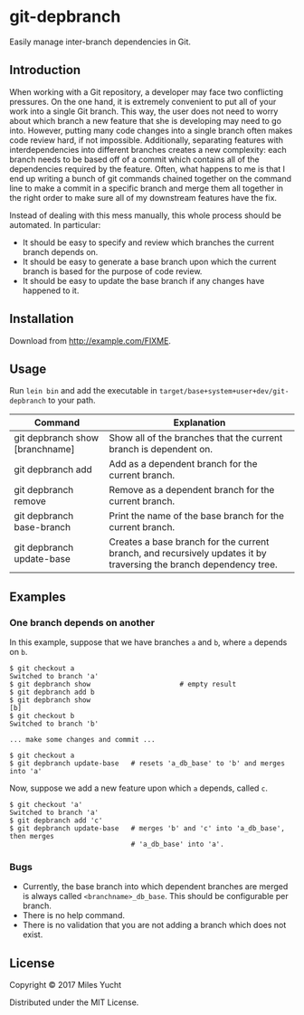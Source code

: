 # git-depbranch

Easily manage inter-branch dependencies in Git.

## Introduction

When working with a Git repository, a developer may face two conflicting
pressures. On the one hand, it is extremely convenient to put all of your work
into a single Git branch. This way, the user does not need to worry about which
branch a new feature that she is developing may need to go into. However,
putting many code changes into a single branch often makes code review hard, if
not impossible. Additionally, separating features with interdependencies into
different branches creates a new complexity: each branch needs to be based off
of a commit which contains all of the dependencies required by the feature.
Often, what happens to me is that I end up writing a bunch of git commands
chained together on the command line to make a commit in a specific branch and
merge them all together in the right order to make sure all of my downstream
features have the fix.

Instead of dealing with this mess manually, this whole process should be
automated. In particular:
- It should be easy to specify and review which branches the current branch
  depends on.
- It should be easy to generate a base branch upon which the current branch is
  based for the purpose of code review.
- It should be easy to update the base branch if any changes have happened to
  it.

## Installation

Download from http://example.com/FIXME.

## Usage

Run `lein bin` and add the executable in
`target/base+system+user+dev/git-depbranch` to your path.

| Command                           | Explanation                                                                                                        |
| --------------------------------- | -------------------------------------------------------------------------------------------------------------------- |
| git depbranch show [branchname]   | Show all of the branches that the current branch is dependent on.                                                  |
| git depbranch add <branchname>    | Add <branchname> as a dependent branch for the current branch.                                                     |
| git depbranch remove <branchname> | Remove <branchname> as a dependent branch for the current branch.                                                  |
| git depbranch base-branch         | Print the name of the base branch for the current branch.                                                          |
| git depbranch update-base         | Creates a base branch for the current branch, and recursively updates it by traversing the branch dependency tree. |

## Examples

### One branch depends on another
In this example, suppose that we have branches `a` and `b`, where `a` depends on `b`.

```shell
$ git checkout a
Switched to branch 'a'
$ git depbranch show                      # empty result
$ git depbranch add b
$ git depbranch show
[b]
$ git checkout b
Switched to branch 'b'

... make some changes and commit ...

$ git checkout a
$ git depbranch update-base   # resets 'a_db_base' to 'b' and merges into 'a'
```

Now, suppose we add a new feature upon which `a` depends, called `c`.

```shell
$ git checkout 'a'
Switched to branch 'a'
$ git depbranch add 'c'
$ git depbranch update-base   # merges 'b' and 'c' into 'a_db_base', then merges
                              # 'a_db_base' into 'a'.
```

### Bugs

- Currently, the base branch into which dependent branches are merged is always
  called `<branchname>_db_base`. This should be configurable per branch.
- There is no help command.
- There is no validation that you are not adding a branch which does not exist.

## License

Copyright © 2017 Miles Yucht

Distributed under the MIT License.
